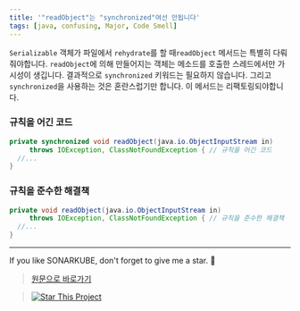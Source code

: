 ```yaml
---
title: '"readObject"는 "synchronized"여선 안됩니다'
tags: [java, confusing, Major, Code Smell]
---
```


`Serializable` 객체가 파일에서 `rehydrate`를 할 때`readObject` 메서드는 특별히 다뤄줘야합니다.
`readObject`에 의해 만들어지는 객체는 메소드를 호출한 스레드에서만 가시성이 생깁니다.
결과적으로 `synchronized` 키워드는 필요하지 않습니다.
그리고 `synchronized`을 사용하는 것은 혼란스럽기만 합니다.
이 메서드는 리팩토링되야합니다.

### 규칙을 어긴 코드

```java
private synchronized void readObject(java.io.ObjectInputStream in)
     throws IOException, ClassNotFoundException { // 규칙을 어긴 코드
  //...
}
```

### 규칙을 준수한 해결책

```java
private void readObject(java.io.ObjectInputStream in)
     throws IOException, ClassNotFoundException { // 규칙을 준수한 해결책
  //...
}
```

---

If you like SONARKUBE, don't forget to give me a star. :star2:

> [원문으로 바로가기](https://rules.sonarsource.com/java/tag/confusing/RSPEC-2675)

> [![Star This Project](https://img.shields.io/github/stars/kantabile/sonarkube.svg?label=Stars&style=social)](https://github.com/kantabile/sonarkube)
